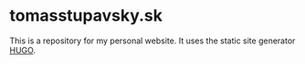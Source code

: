 # tomasstupavsky.sk
This is a repository for my personal website.
It uses the static site generator [HUGO](https://gohugo.io/).
